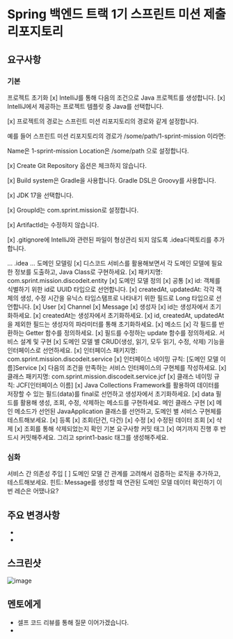 # Spring 백엔드 트랙 1기 스프린트 미션 제출 리포지토리

## 요구사항

### 기본
프로젝트 초기화
[x] IntelliJ를 통해 다음의 조건으로 Java 프로젝트를 생성합니다.
[x]  IntelliJ에서 제공하는 프로젝트 템플릿 중 Java를 선택합니다.

[x]  프로젝트의 경로는 스프린트 미션 리포지토리의 경로와 같게 설정합니다.

예를 들어 스프린트 미션 리포지토리의 경로가 /some/path/1-sprint-mission 이라면:

Name은 1-sprint-mission
Location은 /some/path
으로 설정합니다.

[x]  Create Git Repository 옵션은 체크하지 않습니다.

[x]  Build system은 Gradle을 사용합니다. Gradle DSL은 Groovy를 사용합니다.

[x]  JDK 17을 선택합니다.

[x]  GroupId는 com.sprint.mission로 설정합니다.

[x]  ArtifactId는 수정하지 않습니다.

[x]  .gitignore에 IntelliJ와 관련된 파일이 형상관리 되지 않도록 .idea디렉토리를 추가합니다.

...
.idea
...
도메인 모델링
[x] 디스코드 서비스를 활용해보면서 각 도메인 모델에 필요한 정보를 도출하고, Java Class로 구현하세요.
[x] 패키지명: com.sprint.mission.discodeit.entity
[x] 도메인 모델 정의
[x] 공통
[x] id: 객체를 식별하기 위한 id로 UUID 타입으로 선언합니다.
[x] createdAt, updatedAt: 각각 객체의 생성, 수정 시간을 유닉스 타임스탬프로 나타내기 위한 필드로 Long 타입으로 선언합니다.
[x] User
[x] Channel
[x] Message
[x] 생성자
[x] id는 생성자에서 초기화하세요.
[x] createdAt는 생성자에서 초기화하세요.
[x] id, createdAt, updatedAt을 제외한 필드는 생성자의 파라미터를 통해 초기화하세요.
[x] 메소드
[x] 각 필드를 반환하는 Getter 함수를 정의하세요.
[x] 필드를 수정하는 update 함수를 정의하세요.
서비스 설계 및 구현
[x] 도메인 모델 별 CRUD(생성, 읽기, 모두 읽기, 수정, 삭제) 기능을 인터페이스로 선언하세요.
[x] 인터페이스 패키지명: com.sprint.mission.discodeit.service
[x] 인터페이스 네이밍 규칙: [도메인 모델 이름]Service
[x] 다음의 조건을 만족하는 서비스 인터페이스의 구현체를 작성하세요.
[x] 클래스 패키지명: com.sprint.mission.discodeit.service.jcf
[x] 클래스 네이밍 규칙: JCF[인터페이스 이름]
[x] Java Collections Framework를 활용하여 데이터를 저장할 수 있는 필드(data)를 final로 선언하고 생성자에서 초기화하세요.
[x] data 필드를 활용해 생성, 조회, 수정, 삭제하는 메소드를 구현하세요.
메인 클래스 구현
[x] 메인 메소드가 선언된 JavaApplication 클래스를 선언하고, 도메인 별 서비스 구현체를 테스트해보세요.
[x] 등록
[x] 조회(단건, 다건)
[x] 수정
[x] 수정된 데이터 조회
[x] 삭제
[x] 조회를 통해 삭제되었는지 확인
기본 요구사항 커밋 태그
[x] 여기까지 진행 후 반드시 커밋해주세요. 그리고 sprint1-basic 태그를 생성해주세요.
### 심화
서비스 간 의존성 주입
[ ] 도메인 모델 간 관계를 고려해서 검증하는 로직을 추가하고, 테스트해보세요.
힌트: Message를 생성할 때 연관된 도메인 모델 데이터 확인하기
이번 레슨은 어땠나요?

## 주요 변경사항
-
-

## 스크린샷
![image](이미지url)

## 멘토에게
- 셀프 코드 리뷰를 통해 질문 이어가겠습니다.
-

